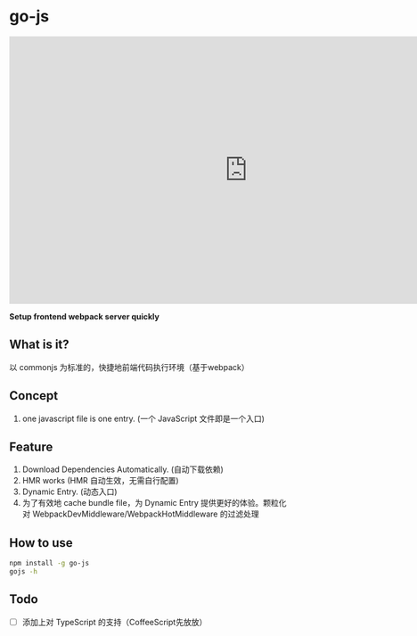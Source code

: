 # go-js

<iframe width="854" height="480" src="https://www.youtube.com/embed/VDfcNhSxbQY" frameborder="0" allowfullscreen></iframe>

**Setup frontend webpack server quickly**


## What is it?

以 commonjs 为标准的，快捷地前端代码执行环境（基于webpack）

## Concept

1. one javascript file is one entry. (一个 JavaScript 文件即是一个入口)


## Feature

1. Download Dependencies Automatically. (自动下载依赖)
2. HMR works (HMR 自动生效，无需自行配置)
3. Dynamic Entry. (动态入口)
4. 为了有效地 cache bundle file，为 Dynamic Entry 提供更好的体验。颗粒化对 WebpackDevMiddleware/WebpackHotMiddleware 的过滤处理


## How to use

```bash
npm install -g go-js
gojs -h
```


## Todo

-[ ] 添加上对 TypeScript 的支持（CoffeeScript先放放）

